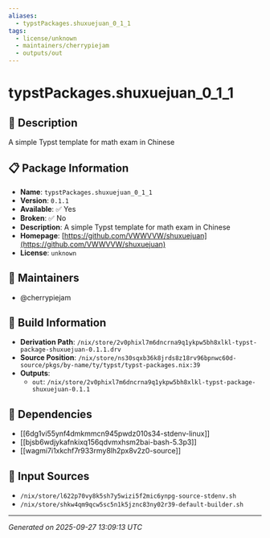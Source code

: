 ```yaml
---
aliases:
  - typstPackages.shuxuejuan_0_1_1
tags:
  - license/unknown
  - maintainers/cherrypiejam
  - outputs/out
---
```


# typstPackages.shuxuejuan_0_1_1

## 📝 Description

A simple Typst template for math exam in Chinese

## 📋 Package Information

- **Name**: `typstPackages.shuxuejuan_0_1_1`
- **Version**: `0.1.1`
- **Available**: ✅ Yes
- **Broken**: ✅ No
- **Description**: A simple Typst template for math exam in Chinese
- **Homepage**: [https://github.com/VWWVVW/shuxuejuan](https://github.com/VWWVVW/shuxuejuan)
- **License**: `unknown`
## 👥 Maintainers

- @cherrypiejam


## 🔧 Build Information

- **Derivation Path**: `/nix/store/2v0phixl7m6dncrna9q1ykpw5bh8xlkl-typst-package-shuxuejuan-0.1.1.drv`
- **Source Position**: `/nix/store/ns30sqxb36k8jrds8z18rv96bpnwc60d-source/pkgs/by-name/ty/typst/typst-packages.nix:39`
- **Outputs**:
  - `out`:  `/nix/store/2v0phixl7m6dncrna9q1ykpw5bh8xlkl-typst-package-shuxuejuan-0.1.1`

## 🔗 Dependencies

- [[6dg1vi55ynf4dmkmmcn945pwdz010s34-stdenv-linux]]
- [[bjsb6wdjykafnkixq156qdvmxhsm2bai-bash-5.3p3]]
- [[wagmi7i1xkchf7r933rmy8lh2px8v2z0-source]]

## 📁 Input Sources

- `/nix/store/l622p70vy8k5sh7y5wizi5f2mic6ynpg-source-stdenv.sh`
- `/nix/store/shkw4qm9qcw5sc5n1k5jznc83ny02r39-default-builder.sh`

---
*Generated on 2025-09-27 13:09:13 UTC*
